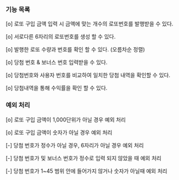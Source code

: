### 기능 목록 ###

[o] 로또 구입 금액 입력 시 금액에 맞는 개수의 로또번호를 발행받을 수 있다.

[o] 서로다른 6자리의 로또번호를 생성 할 수 있다.

[o] 발행한 로또 수량과 번호를 확인 할 수 있다. (오름차순 정렬)

[o] 당첨 번호 & 보너스 번호 입력받을 수 있다.

[o] 당첨번호와 사용자 번호를 비교하여 일치한 당첨 내역을 확인할 수 있다.

[o] 당첨내역을 통해 수익률을 확인 할 수 있다.

### 예외 처리 ###

[o] 로또 구입 금액이 1,000단위가 아닐 경우 예외 처리

[o] 로또 구입 금액이 숫자가 아닐 경우 예외 처리

[-] 당첨 번호가 정수가 아닐 경우, 6자리가 아닐 경우 예외 처리

[-] 당첨 번호가 및 보너스 번호가 정수로 입력 되지 않았을 때 예외 처리

[-] 당첨 번호가 1~45 범위 안에 들어가지 않거나 숫자가 아닐때 예외 처리 